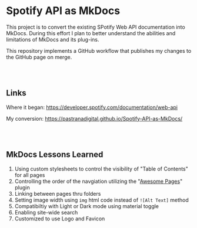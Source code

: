 # Spotify API as MkDocs

This project is to convert the existing SPotify Web API documentation into MkDocs. During this effort I plan to better understand the abilities and limitations of MkDocs and its plug-ins.

This repository implements a GitHub workflow that publishes my changes to the GitHub page on merge.

<br><br>

## Links

Where it began: https://developer.spotify.com/documentation/web-api

My conversion: https://pastranadigital.github.io/Spotify-API-as-MkDocs/

<br><br>

## MkDocs Lessons Learned

1. Using custom stylesheets to control the visibility of "Table of Contents" for all pages
2. Controlling the order of the navgiation utilizing the "[Awesome Pages](https://github.com/lukasgeiter/mkdocs-awesome-pages-plugin?tab=readme-ov-file)" plugin
3. Linking between pages thru folders
4. Setting image width using `img` html code instead of `![Alt Text]` method
5. Compatibiltiy with Light or Dark mode using material toggle
6. Enabling site-wide search
7. Customized to use Logo and Favicon
